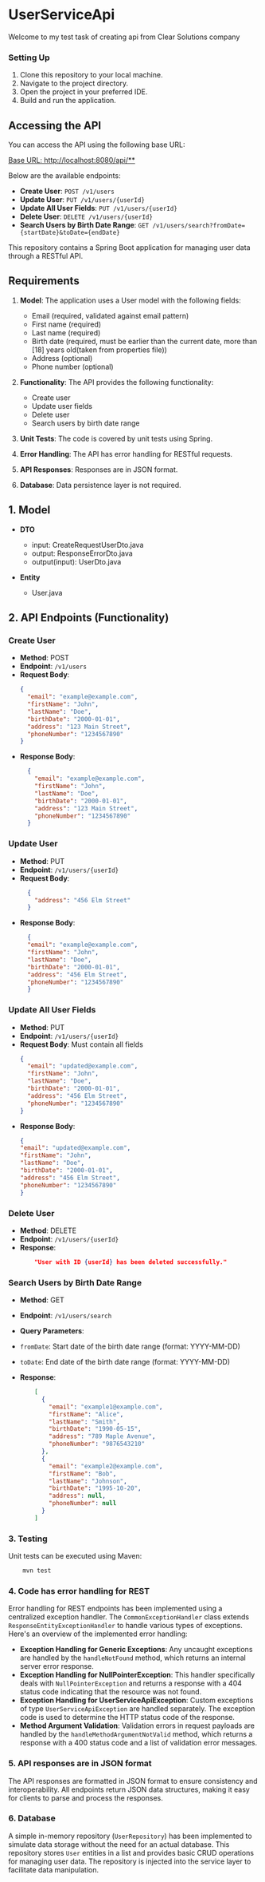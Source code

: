 # UserServiceApi
Welcome to my test task of creating api from Clear Solutions company
### Setting Up
1. Clone this repository to your local machine.
2. Navigate to the project directory.
3. Open the project in your preferred IDE.
4. Build and run the application.

## Accessing the API

You can access the API using the following base URL:

[Base URL: http://localhost:8080/api/**](http://localhost:8080/api/v1/users)

Below are the available endpoints:

- **Create User**: `POST /v1/users`
- **Update User**: `PUT /v1/users/{userId}`
- **Update All User Fields**: `PUT /v1/users/{userId}`
- **Delete User**: `DELETE /v1/users/{userId}`
- **Search Users by Birth Date Range**: `GET /v1/users/search?fromDate={startDate}&toDate={endDate}`


This repository contains a Spring Boot application for managing user data through a RESTful API.

## Requirements

1. **Model**: The application uses a User model with the following fields:
   - Email (required, validated against email pattern)
   - First name (required)
   - Last name (required)
   - Birth date (required, must be earlier than the current date, more than [18] years old(taken from properties file))
   - Address (optional)
   - Phone number (optional)

2. **Functionality**: The API provides the following functionality:
   - Create user
   - Update user fields
   - Delete user
   - Search users by birth date range

3. **Unit Tests**: The code is covered by unit tests using Spring.

4. **Error Handling**: The API has error handling for RESTful requests.

5. **API Responses**: Responses are in JSON format.

6. **Database**: Data persistence layer is not required.

## 1. Model
- **DTO**
  - input: CreateRequestUserDto.java
  - output: ResponseErrorDto.java
  - output(input): UserDto.java
  
- **Entity**
  - User.java


## 2. API Endpoints (Functionality)

### Create User
- **Method**: POST
- **Endpoint**: `/v1/users`
- **Request Body**:
  ```json
  {
    "email": "example@example.com",
    "firstName": "John",
    "lastName": "Doe",
    "birthDate": "2000-01-01",
    "address": "123 Main Street",
    "phoneNumber": "1234567890"
  }
  ```
 - **Response Body**:
    ```json
      {
        "email": "example@example.com",
        "firstName": "John",
        "lastName": "Doe",
        "birthDate": "2000-01-01",
        "address": "123 Main Street",
        "phoneNumber": "1234567890"
      }
     ```
### Update User

- **Method**: PUT
- **Endpoint**: `/v1/users/{userId}`
- **Request Body**:
  ```json
    {
      "address": "456 Elm Street"
    }
   ```
- **Response Body**:
  ```json
    {
    "email": "example@example.com",
    "firstName": "John",
    "lastName": "Doe",
    "birthDate": "2000-01-01",
    "address": "456 Elm Street",
    "phoneNumber": "1234567890"
    }
   ```
### Update All User Fields

- **Method**: PUT
- **Endpoint**: `/v1/users/{userId}`
- **Request Body**: Must contain all fields
  ```json
  {
    "email": "updated@example.com",
    "firstName": "John",
    "lastName": "Doe",
    "birthDate": "2000-01-01",
    "address": "456 Elm Street",
    "phoneNumber": "1234567890"
  }
   ```
- **Response Body**:
  ```json
  {
  "email": "updated@example.com",
  "firstName": "John",
  "lastName": "Doe",
  "birthDate": "2000-01-01",
  "address": "456 Elm Street",
  "phoneNumber": "1234567890"
  }  
  ```

### Delete User

- **Method**: DELETE
- **Endpoint**: `/v1/users/{userId}`
- **Response**: 
    ```json
        "User with ID {userId} has been deleted successfully."
     ```
### Search Users by Birth Date Range

- **Method**: GET
- **Endpoint**: `/v1/users/search`
- **Query Parameters**:
- `fromDate`: Start date of the birth date range (format: YYYY-MM-DD)
- `toDate`: End date of the birth date range (format: YYYY-MM-DD)

- **Response**: 
    ```json
        [
          {
            "email": "example1@example.com",
            "firstName": "Alice",
            "lastName": "Smith",
            "birthDate": "1990-05-15",
            "address": "789 Maple Avenue",
            "phoneNumber": "9876543210"
          },
          {
            "email": "example2@example.com",
            "firstName": "Bob",
            "lastName": "Johnson",
            "birthDate": "1995-10-20",
            "address": null,
            "phoneNumber": null
          }
        ]
     ```
### 3. Testing
Unit tests can be executed using Maven:
```bash
    mvn test
 ```
### 4. Code has error handling for REST

Error handling for REST endpoints has been implemented using a centralized exception handler. The `CommonExceptionHandler` class extends `ResponseEntityExceptionHandler` to handle various types of exceptions. Here's an overview of the implemented error handling:

- **Exception Handling for Generic Exceptions**: Any uncaught exceptions are handled by the `handleNotFound` method, which returns an internal server error response.
- **Exception Handling for NullPointerException**: This handler specifically deals with `NullPointerException` and returns a response with a 404 status code indicating that the resource was not found.
- **Exception Handling for UserServiceApiException**: Custom exceptions of type `UserServiceApiException` are handled separately. The exception code is used to determine the HTTP status code of the response.
- **Method Argument Validation**: Validation errors in request payloads are handled by the `handleMethodArgumentNotValid` method, which returns a response with a 400 status code and a list of validation error messages.

### 5. API responses are in JSON format

The API responses are formatted in JSON format to ensure consistency and interoperability. All endpoints return JSON data structures, making it easy for clients to parse and process the responses.

### 6. Database

A simple in-memory repository (`UserRepository`) has been implemented to simulate data storage without the need for an actual database. This repository stores `User` entities in a list and provides basic CRUD operations for managing user data. The repository is injected into the service layer to facilitate data manipulation.
